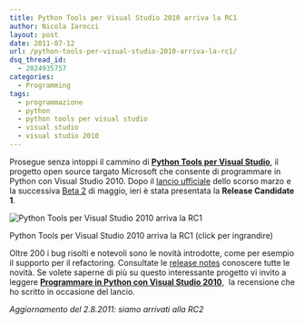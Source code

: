 ```yaml
---
title: Python Tools per Visual Studio 2010 arriva la RC1
author: Nicola Iarocci
layout: post
date: 2011-07-12
url: /python-tools-per-visual-studio-2010-arriva-la-rc1/
dsq_thread_id:
  - 2024935757
categories:
  - Programming
tags:
  - programmazione
  - python
  - python tools per visual studio
  - visual studio
  - visual studio 2010
---
```

Prosegue senza intoppi il cammino di **<a title="Python Tools for Visual Studio" href="http://pytools.codeplex.com/" target="_blank">Python Tools per Visual Studio</a>**, il progetto open source targato Microsoft che consente di programmare in Python con Visual Studio 2010. Dopo il [lancio ufficiale][1] dello scorso marzo e la successiva [Beta 2][2] di maggio, ieri è stata presentata la **Release Candidate 1**. 

<!--more-->

<div id="attachment_3019" style="width: 490px" class="wp-caption aligncenter">
  <img class="size-full wp-image-3019 " title="Python Tools per Visual Studio 2010 RC1" src="images/Python-Tools-per-Visual-Studio-2010-RC1.png?w=480" alt="Python Tools per Visual Studio 2010 arriva la RC1" srcset="http://i1.wp.com/nicolaiarocci.com/wp-content/uploads/Python-Tools-per-Visual-Studio-2010-RC1.png?w=1046 1046w, http://i1.wp.com/nicolaiarocci.com/wp-content/uploads/Python-Tools-per-Visual-Studio-2010-RC1.png?resize=150%2C121 150w, http://i1.wp.com/nicolaiarocci.com/wp-content/uploads/Python-Tools-per-Visual-Studio-2010-RC1.png?resize=300%2C243 300w, http://i1.wp.com/nicolaiarocci.com/wp-content/uploads/Python-Tools-per-Visual-Studio-2010-RC1.png?resize=1024%2C832 1024w, http://i1.wp.com/nicolaiarocci.com/wp-content/uploads/Python-Tools-per-Visual-Studio-2010-RC1.png?resize=369%2C300 369w" sizes="(max-width: 525px) 100vw, 525px" data-recalc-dims="1" />
  
  <p class="wp-caption-text">
    Python Tools per Visual Studio 2010 arriva la RC1 (click per ingrandire)
  </p>
</div>

Oltre 200 i bug risolti e notevoli sono le novità introdotte, come per esempio il supporto per il refactoring. Consultate le <a title="Python Tools for Visual Studio Release notes" href="http://pytools.codeplex.com/releases/view/64009" target="_blank">release notes</a> conoscere tutte le novità. Se volete saperne di più su questo interessante progetto vi invito a leggere **[Programmare in Python con Visual Studio 2010][1]**,  la recensione che ho scritto in occasione del lancio.

_Aggiornamento del 2.8.2011: siamo arrivati alla RC2_

 [1]: http://nicolaiarocci.com/python-tools-per-visual-studio-2010/ "Programmare in Python con Visual Studio 2010"
 [2]: http://nicolaiarocci.com/python-tools-per-visual-studio-ecco-la-beta-2/ "Python Tools per Visual Studio 2010 Beta 2"
